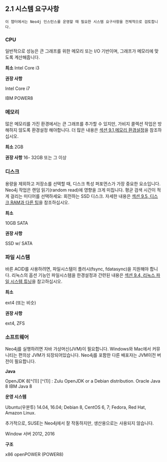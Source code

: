 

## 2.1 시스템 요구사항

```
이 챕터에서는 Neo4j 인스턴스를 운영할 때 필요한 시스템 요구사항을 전체적으로 검토합니다.
```

### CPU
 
일반적으로 성능은 큰 그래프를 위한 메모리 또는 I/O 기반이며, 그래프가 메모리에 맞도록 계산해줍니다. 


**최소**
  Intel Core i3


**권장 사항**
  
  Intel Core i7

  IBM POWER8


### 메모리

많은 메모리를 가진 환경에서는 큰 그래프를 추가할 수 있지만, 가비지 콜렉션 작업은 방해하지 않도록 환경설정 해야합니다. 
더 많은 내용은 [섹션 9.1,메모리 환경설정]("https://neo4j.com/docs/operations-manual/current/performance/memory-configuration/")을 참조하십시오. 


**최소**
  2GB

**권장 사항**
  16- 32GB 또는 그 이상

### 디스크

용량을 제외하고 저장소를 선택할 때, 디스크 특성 퍼포먼스가 가장 중요한 요소입니다. Neo4j 작업은 랜덤 읽기(random read)에 영향을 크게 미칩니다. 평균 검색 시간이 적게 걸리는 미디어를 선택하세요: 회전하는 SSD 디스크. 자세한 내용은 [섹션 9.5, 디스크,RAM과 다른 팁]("https://neo4j.com/docs/operations-manual/current/performance/disks-ram-and-other-tips/")을 참조하십시오.


**최소**
 
  10GB SATA

**권장 사항**

  SSD w/ SATA


### 파일 시스템

바른 ACID를 사용하려면, 파일시스템이 플러시(fsync, fdatasync)을 지원해야 합니다. 리눅스의 옵션 기능인 파일시스템을 한경설정과 간련된 내용은 [섹션 9.4, 리눅스 파일 시스템 튜닝]("https://neo4j.com/docs/operations-manual/current/performance/linux-file-system-tuning/")을 참고하십시오.


**최소**

  ext4 (또는 비슷)

**권장 사항**
  
  ext4, ZFS


### 소프트웨어

 Neo4j를 실행하려면 자바 가상머신(JVM)이 필요합니다. Windows와 Mac에서 커뮤니티는 편의상 JVM가 되장되어있습니다. 
 Neo4j를 포함한 다른 배포자는 JVM이전 버전이 필요합니다. 


**Java**

 OpenJDK 8[^(1)] 
 \[^(1)] : Zulu OpenJDK or a Debian distribution.
 Oracle Java 8
 IBM Java 8


**운영 시스템**

  Ubuntu(우분투) 14.04, 16.04; Debian 8, CentOS 6, 7; Fedora, Red Hat, Amazon Linux.

  추가적으로, SUSE는 Neo4j에서 잘 작동하지만, 생산용으로는 사용되지 않습니다. 
  
  Window 서버 2012, 2016


**구조**

  x86
  openPOWER (POWER8)





















